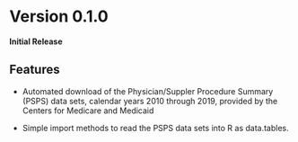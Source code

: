 # Version 0.1.0

**Initial Release**

## Features

* Automated download of the Physician/Suppler Procedure Summary (PSPS) data sets,
  calendar years 2010 through 2019, provided by the Centers for Medicare and
  Medicaid

* Simple import methods to read the PSPS data sets into R as data.tables.

